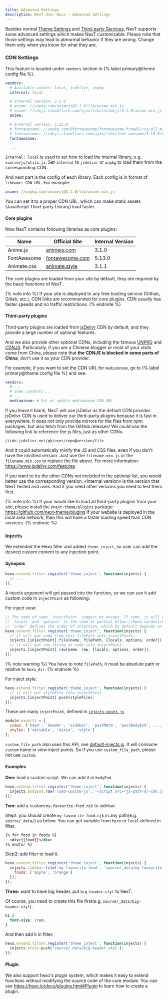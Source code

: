 ```yaml
---
title: Advanced Settings
description: NexT User Docs – Advanced Settings
---
```


Besides normal [Theme Settings](/docs/theme-settings/) and [Third-party Services](/docs/third-party-services/), NexT supports some advanced settings which makes NexT customizable.
Please note that those settings may lead to abnormal behavior if they are wrong. Change them only when you know for what they are.

### CDN Settings

This feature is located under `vendors` section in {% label primary@theme config file %}.

```yml next/_config.yml
vendors:
  # Available values: local, jsdelivr, unpkg
  internal: local

  # Internal version: 3.1.0
  # anime: //unpkg.com/animejs@3.1.0/lib/anime.min.js
  # anime: //cdnjs.cloudflare.com/ajax/libs/animejs/3.1.0/anime.min.js
  anime:

  # Internal version: 5.13.0
  # fontawesome: //unpkg.com/@fortawesome/fontawesome-free@5/css/all.min.css
  # fontawesome: //cdnjs.cloudflare.com/ajax/libs/font-awesome/5.13.0/css/all.min.css
  fontawesome:

  ...
```

`internal: local` is used to set how to load the internal library, e.g. `source/js/utils.js`. Set `internal` to `jsdelivr` or `unpkg` to load them from the corresponding CDN.

And next part is the config of each library. Each config is in format of `libname: CDN URL`. For example:

```yml
anime: //unpkg.com/animejs@3.1.0/lib/anime.min.js
```

You can set it to a proper CDN URL, which can make static assets (JavaScript Third-party Library) load faster.

#### Core plugins

Now NexT contains following libraries as core plugins:

| Name               | Official Site                                            | Internal Version      |
| ------------------ | -------------------------------------------------------- | --------------------- |
| Anime.js           | [animejs.com](https://animejs.com)                       | 3.1.0                 |
| FontAwesome        | [fontawesome.com](https://fontawesome.com)               | 5.13.0                |
| Animate.css        | [animate.style](https://animate.style)                   | 3.1.1                 |

The core plugins are loaded from your site by default, they are required by the basic functions of NexT.

{% note info %}
If your site is deployed to any free hosting service (Github, Gitlab, etc.), CDN links are recommended for core plugins. CDN usually has faster speeds and no traffic restrictions.
{% endnote %}

#### Third-party plugins

Third-party plugins are loaded from [jsDelivr](https://www.jsdelivr.com/) CDN by default, and they provide a large number of optional features.

And we also provide other optional CDNs, including the famous [UNPKG](https://unpkg.com) and [CDNJS](https://cdnjs.com/).
Particularly, if you are a Chinese blogger or most of your visits come from China, please note that **the CDNJS is blocked in some parts of China**, don't use it as your CDN provider.

For example, if you want to set the CDN URL for `mediumzoom`, go to {% label primary@theme config file %} and see:

```yml next/_config.yml
vendors:
  # ...
  # Some contents...
  # ...
  mediumzoom: # Set or update mediumzoom CDN URL.
```

If you leave it blank, NexT will use jsDelivr as the default CDN provider. jsDelivr CDN is used to deliver our third-party plugins because it is fast in everywhere. It does not only provide mirrors for the files from npm packages, but also fetch from the GitHub releases! We could use the following link to reference the js files, just as other CDNs.

```
//cdn.jsdelivr.net/gh/user/repo@version/file
```

And it could automatically minify the JS and CSS files, even if you don't have the minified version. Just use the `filename.min.js` or the `filename.min.css` to replace the file above. For more information: https://www.jsdelivr.com/features

If you want to try the other CDNs not included in the optional list, you would better use the corresponding version.
«Internal version» is the version that NexT tested and uses. And if you need other versions you need to test them first.

{% note info %}
If your would like to load all third-party plugins from your site, please install the `@next-theme/plugins` package: https://github.com/next-theme/plugins
If your website is deployed in the local area network, then this will have a faster loading speed than CDN services.
{% endnote %}

### Injects

We extended the Hexo filter and added `theme_inject`, so user can add the desired custom content to any injection point.

#### Synopsis

```js
hexo.extend.filter.register('theme_inject', function(injects) {
  // ...
});
```

A injects argument will get passed into the function, so we can use it add custom code in `injectPoint` as following.

For inject view:
```js
// The name of same `injectPoint` suggest be unique. If same, it will override low priority configurations.
// `locals` and `options` is the same as partial https://hexo.io/docs/helpers#partial.
// `order` defines the order of injection, which by default depends on the priority of injection.
hexo.extend.filter.register('theme_inject', function(injects) {
  // it will put code from this filePath into injectPoint.
  injects.[injectPoint].file(name, filePath, [locals, options, order]);
  // it will put raw string as code into injectPoint.
  injects.[injectPoint].raw(name, raw, [locals, options, order]);
});
```

{% note warning %}
You have to note `filePath`, it must be absolute path or relative to `hexo_dir`.
{% endnote %}

For inject style:
```js
hexo.extend.filter.register('theme_inject', function(injects) {
  // it will put styleFile into injectPoint.
  injects.[injectPoint].push(styleFile);
});
```

These are many `injectPoint`, defined in [`injects-point.js`](https://github.com/next-theme/hexo-theme-next/blob/master/scripts/events/lib/injects-point.js)
```js
module.exports = {
  views: ['head', 'header', 'sidebar', 'postMeta', 'postBodyEnd', ..., 'footer', 'bodyEnd'],
  styles: ['variable', 'mixin', 'style']
};
```

`custom_file_path` also uses this API, see [default-injects.js](https://github.com/next-theme/hexo-theme-next/blob/master/scripts/filters/default-injects.js). It will consume `custom` name in view inject points. So if you use `custom_file_path`, please not use `custom`.

#### Examples

**One:** load a custom script. We can add it in `bodyEnd`.

```js
hexo.extend.filter.register('theme_inject', function(injects) {
  injects.bodyEnd.raw('load-custom-js', '<script src="js-path-or-cdn.js"></script>', {}, {cache: true});
});
```

**Two:** add a custom `my-favourite-food.njk` to sidebar.

Step1: you should create `my-favourite-food.njk` in any path(e.g. `source/_data/`) as below. You can get variable from `hexo` or `local` defined in filter.
```html
{% for food in foods %}
  <div>{{food}}</div>
{% endfor %}
```

Step2: add filter to load it.
```js
hexo.extend.filter.register('theme_inject', function(injects) {
  injects.sidebar.file('my-favourite-food', 'source/_data/my-favourite-food.njk', {
    foods: ['apple', 'orange']
  });
});
```

**Three:** want to have big header, put `big-header.styl` to NexT.

Of course, you need to create this file first(e.g. `source/_data/big-header.styl`).
```css
h1 {
  font-size: 2rem;
}
```

And then add it in filter.
```js
hexo.extend.filter.register('theme_inject', function(injects) {
  injects.style.push('source/_data/big-header.styl');
});
```

#### Plugin

We also support hexo's plugin system, which makes it easy to extend functions without modifying the source code of the core module. You can see <https://hexo.io/docs/plugins.html#Plugin> to learn how to create a plugin.
